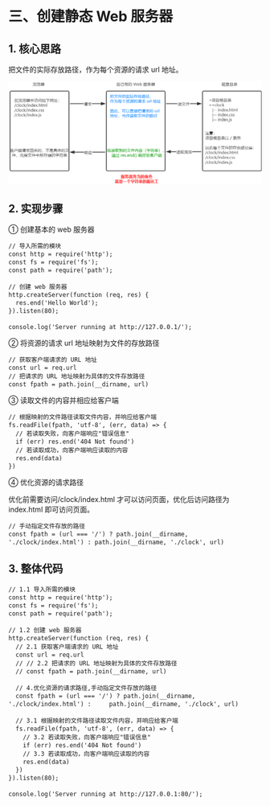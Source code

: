 # 三、创建静态 Web 服务器

## 1. 核心思路

把文件的实际存放路径，作为每个资源的请求 url 地址。

![](./assets/web.png)

## 2. 实现步骤

① 创建基本的 web 服务器

```
// 导入所需的模块
const http = require('http');
const fs = require('fs');
const path = require('path');

// 创建 web 服务器
http.createServer(function (req, res) {
  res.end('Hello World');
}).listen(80);

console.log('Server running at http://127.0.0.1/');
```

② 将资源的请求 url 地址映射为文件的存放路径

```
// 获取客户端请求的 URL 地址
const url = req.url
// 把请求的 URL 地址映射为具体的文件存放路径
const fpath = path.join(__dirname, url)
```

③ 读取文件的内容并相应给客户端

```
// 根据映射的文件路径读取文件内容，并响应给客户端
fs.readFile(fpath, 'utf-8', (err, data) => {
  // 若读取失败，向客户端响应"错误信息"
  if (err) res.end('404 Not found')
  // 若读取成功，向客户端响应读取的内容
  res.end(data)
})
```

④ 优化资源的请求路径

优化前需要访问/clock/index.html 才可以访问页面，优化后访问路径为 index.html 即可访问页面。

```
// 手动指定文件存放的路径
const fpath = (url === '/') ? path.join(__dirname, './clock/index.html') : path.join(__dirname, './clock', url)

```

## 3. 整体代码

```
// 1.1 导入所需的模块
const http = require('http');
const fs = require('fs');
const path = require('path');

// 1.2 创建 web 服务器
http.createServer(function (req, res) {
  // 2.1 获取客户端请求的 URL 地址
  const url = req.url
  // // 2.2 把请求的 URL 地址映射为具体的文件存放路径
  // const fpath = path.join(__dirname, url)

  // 4.优化资源的请求路径,手动指定文件存放的路径
  const fpath = (url === '/') ? path.join(__dirname, './clock/index.html') :     path.join(__dirname, './clock', url)

  // 3.1 根据映射的文件路径读取文件内容，并响应给客户端
  fs.readFile(fpath, 'utf-8', (err, data) => {
    // 3.2 若读取失败，向客户端响应"错误信息"
    if (err) res.end('404 Not found')
    // 3.3 若读取成功，向客户端响应读取的内容
    res.end(data)
  })
}).listen(80);

console.log('Server running at http://127.0.0.1:80/');
```
